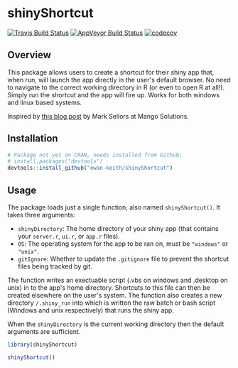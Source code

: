 
<!-- README.md is generated from README.Rmd. Please edit that file -->
shinyShortcut
=============

[![Travis Build Status](https://travis-ci.org/Ewan-Keith/shinyShortcut.svg?branch=master)](https://travis-ci.org/Ewan-Keith/shinyShortcut) [![AppVeyor Build Status](https://ci.appveyor.com/api/projects/status/github/Ewan-Keith/shinyShortcut?branch=master&svg=true)](https://ci.appveyor.com/project/Ewan-Keith/shinyShortcut) [![codecov](https://codecov.io/gh/Ewan-Keith/shinyShortcut/branch/master/graph/badge.svg)](https://codecov.io/gh/Ewan-Keith/shinyShortcut)

Overview
--------

This package allows users to create a shortcut for their shiny app that, when run, will launch the app directly in the user's default browser. No need to navigate to the correct working directory in R (or even to open R at all!). Simply run the shortcut and the app will fire up. Works for both windows and linux based systems.

Inspired by [this blog post](http://www.mango-solutions.com/wp/2017/03/shiny-based-tablet-or-desktop-app/) by Mark Sellors at Mango Solutions.

Installation
------------

``` r
# Package not yet on CRAN, needs installed from Github:
# install.packages("devtools")
devtools::install_github("ewan-keith/shinyShortcut")
```

Usage
-----

The package loads just a single function, also named `shinyShortcut()`. It takes three arguments:

-   `shinyDirectory`: The home directory of your shiny app (that contains your `server.r`, `ui.r`, or `app.r` files).
-   `OS`: The operating system for the app to be ran on, must be `"windows"` or `"unix"`.
-   `gitIgnore`: Whether to update the `.gitignore` file to prevent the shortcut files being tracked by git.

The function writes an exectuable script (.vbs on windows and .desktop on unix) in to the app's home directory. Shortcuts to this file can then be created elsewhere on the user's system. The function also creates a new directory `/.shiny_run` into which is written the raw batch or bash script (Windows and unix respectively) that runs the shiny app.

When the `shinyDirectory` is the current working directory then the default arguments are sufficient.

``` r
library(shinyShortcut)

shinyShortcut()
```
